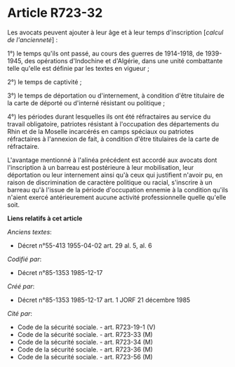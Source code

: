 # Article R723-32

Les avocats peuvent ajouter à leur âge et à leur temps d'inscription [*calcul de l'ancienneté*] : 

1°) le temps qu'ils ont passé, au cours des guerres de 1914-1918, de 1939-1945, des opérations d'Indochine et d'Algérie, dans
une unité combattante telle qu'elle est définie par les textes en vigueur ; 

2°) le temps de captivité ; 

3°) le temps de déportation ou d'internement, à condition d'être titulaire de la carte de déporté ou d'interné résistant ou
politique ; 

4°) les périodes durant lesquelles ils ont été réfractaires au service du travail obligatoire, patriotes résistant à
l'occupation des départements du Rhin et de la Moselle incarcérés en camps spéciaux ou patriotes réfractaires à l'annexion de
fait, à condition d'être titulaires de la carte de réfractaire. 

L'avantage mentionné à l'alinéa précédent est accordé aux avocats dont l'inscription à un barreau est postérieure à leur
mobilisation, leur déportation ou leur internement ainsi qu'à ceux qui justifient n'avoir pu, en raison de discrimination de
caractère politique ou racial, s'inscrire à un barreau qu'à l'issue de la période d'occupation ennemie à la condition qu'ils
n'aient exercé antérieurement aucune activité professionnelle quelle qu'elle soit.

**Liens relatifs à cet article**

_Anciens textes_:

  - Décret n°55-413 1955-04-02 art. 29 al. 5, al. 6

_Codifié par_:

  - Décret n°85-1353 1985-12-17

_Créé par_:

  - Décret n°85-1353 1985-12-17 art. 1 JORF 21 décembre 1985

_Cité par_:

  - Code de la sécurité sociale. - art. R723-19-1 (V)
  - Code de la sécurité sociale. - art. R723-33 (M)
  - Code de la sécurité sociale. - art. R723-34 (M)
  - Code de la sécurité sociale. - art. R723-36 (M)
  - Code de la sécurité sociale. - art. R723-56 (M)
